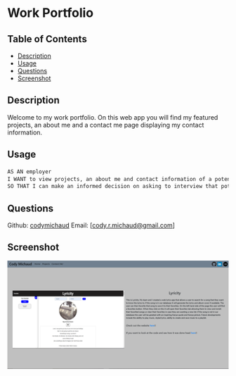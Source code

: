 # Work Portfolio

## Table of Contents
- [Description](#description)
- [Usage](#usage)
- [Questions](#questions)
- [Screenshot](#screenshot)

## Description
Welcome to my work portfolio. On this web app you will find my featured projects, an about me and a contact me page displaying my contact information.

## Usage
```md
AS AN employer
I WANT to view projects, an about me and contact information of a potential employee
SO THAT I can make an informed decision on asking to interview that potential employee.
```

## Questions 
Github: [codymichaud](https://github.com/codymichaud)
Email: [cody.r.michaud@gmail.com]

## Screenshot

![](hw_imgs/work.port.screenshot.PNG)